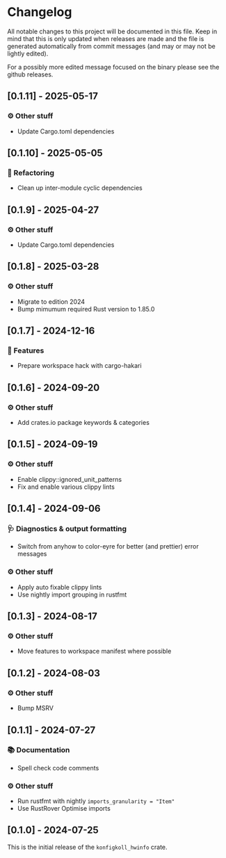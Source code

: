 # Changelog

All notable changes to this project will be documented in this file.
Keep in mind that this is only updated when releases are made and the file
is generated automatically from commit messages (and may or may not be lightly
edited).

For a possibly more edited message focused on the binary please see the github
releases.

## [0.1.11] - 2025-05-17

### ⚙️ Other stuff

- Update Cargo.toml dependencies

## [0.1.10] - 2025-05-05

### 🚜 Refactoring

- Clean up inter-module cyclic dependencies

## [0.1.9] - 2025-04-27

### ⚙️ Other stuff

- Update Cargo.toml dependencies

## [0.1.8] - 2025-03-28

### ⚙️ Other stuff

- Migrate to edition 2024
- Bump mimumum required Rust version to 1.85.0

## [0.1.7] - 2024-12-16

### 🚀 Features

- Prepare workspace hack with cargo-hakari

## [0.1.6] - 2024-09-20

### ⚙️ Other stuff

- Add crates.io package keywords & categories

## [0.1.5] - 2024-09-19

### ⚙️ Other stuff

- Enable clippy::ignored_unit_patterns
- Fix and enable various clippy lints

## [0.1.4] - 2024-09-06

### 🩺 Diagnostics & output formatting

- Switch from anyhow to color-eyre for better (and prettier) error messages

### ⚙️ Other stuff

- Apply auto fixable clippy lints
- Use nightly import grouping in rustfmt

## [0.1.3] - 2024-08-17

### ⚙️ Other stuff

- Move features to workspace manifest where possible

## [0.1.2] - 2024-08-03

### ⚙️ Other stuff

- Bump MSRV

## [0.1.1] - 2024-07-27

### 📚 Documentation

- Spell check code comments

### ⚙️ Other stuff

- Run rustfmt with nightly `imports_granularity = "Item"`
- Use RustRover Optimise imports

## [0.1.0] - 2024-07-25

This is the initial release of the `konfigkoll_hwinfo` crate.
